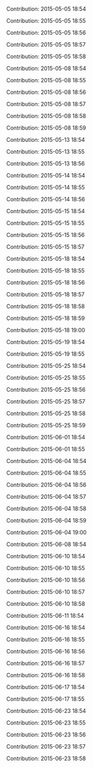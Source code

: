 Contribution: 2015-05-05 18:54

Contribution: 2015-05-05 18:55

Contribution: 2015-05-05 18:56

Contribution: 2015-05-05 18:57

Contribution: 2015-05-05 18:58

Contribution: 2015-05-08 18:54

Contribution: 2015-05-08 18:55

Contribution: 2015-05-08 18:56

Contribution: 2015-05-08 18:57

Contribution: 2015-05-08 18:58

Contribution: 2015-05-08 18:59

Contribution: 2015-05-13 18:54

Contribution: 2015-05-13 18:55

Contribution: 2015-05-13 18:56

Contribution: 2015-05-14 18:54

Contribution: 2015-05-14 18:55

Contribution: 2015-05-14 18:56

Contribution: 2015-05-15 18:54

Contribution: 2015-05-15 18:55

Contribution: 2015-05-15 18:56

Contribution: 2015-05-15 18:57

Contribution: 2015-05-18 18:54

Contribution: 2015-05-18 18:55

Contribution: 2015-05-18 18:56

Contribution: 2015-05-18 18:57

Contribution: 2015-05-18 18:58

Contribution: 2015-05-18 18:59

Contribution: 2015-05-18 19:00

Contribution: 2015-05-19 18:54

Contribution: 2015-05-19 18:55

Contribution: 2015-05-25 18:54

Contribution: 2015-05-25 18:55

Contribution: 2015-05-25 18:56

Contribution: 2015-05-25 18:57

Contribution: 2015-05-25 18:58

Contribution: 2015-05-25 18:59

Contribution: 2015-06-01 18:54

Contribution: 2015-06-01 18:55

Contribution: 2015-06-04 18:54

Contribution: 2015-06-04 18:55

Contribution: 2015-06-04 18:56

Contribution: 2015-06-04 18:57

Contribution: 2015-06-04 18:58

Contribution: 2015-06-04 18:59

Contribution: 2015-06-04 19:00

Contribution: 2015-06-08 18:54

Contribution: 2015-06-10 18:54

Contribution: 2015-06-10 18:55

Contribution: 2015-06-10 18:56

Contribution: 2015-06-10 18:57

Contribution: 2015-06-10 18:58

Contribution: 2015-06-11 18:54

Contribution: 2015-06-16 18:54

Contribution: 2015-06-16 18:55

Contribution: 2015-06-16 18:56

Contribution: 2015-06-16 18:57

Contribution: 2015-06-16 18:58

Contribution: 2015-06-17 18:54

Contribution: 2015-06-17 18:55

Contribution: 2015-06-23 18:54

Contribution: 2015-06-23 18:55

Contribution: 2015-06-23 18:56

Contribution: 2015-06-23 18:57

Contribution: 2015-06-23 18:58

